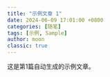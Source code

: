 ```yaml
---
title: "示例文章 1"
date: 2024-06-09 17:01:00 +0800
categories: [随笔]
tags: [示例, Sample]
author: moon
classic: true
---
```


这是第1篇自动生成的示例文章。 